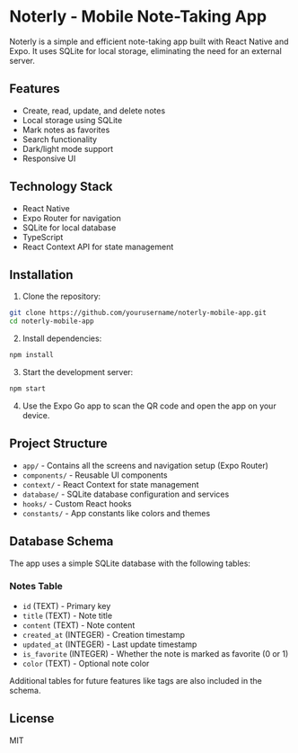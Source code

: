 # Noterly - Mobile Note-Taking App

Noterly is a simple and efficient note-taking app built with React Native and Expo. It uses SQLite for local storage, eliminating the need for an external server.

## Features

- Create, read, update, and delete notes
- Local storage using SQLite
- Mark notes as favorites
- Search functionality
- Dark/light mode support
- Responsive UI

## Technology Stack

- React Native
- Expo Router for navigation
- SQLite for local database
- TypeScript
- React Context API for state management

## Installation

1. Clone the repository:
```bash
git clone https://github.com/yourusername/noterly-mobile-app.git
cd noterly-mobile-app
```

2. Install dependencies:
```bash
npm install
```

3. Start the development server:
```bash
npm start
```

4. Use the Expo Go app to scan the QR code and open the app on your device.

## Project Structure

- `app/` - Contains all the screens and navigation setup (Expo Router)
- `components/` - Reusable UI components
- `context/` - React Context for state management
- `database/` - SQLite database configuration and services
- `hooks/` - Custom React hooks
- `constants/` - App constants like colors and themes

## Database Schema

The app uses a simple SQLite database with the following tables:

### Notes Table
- `id` (TEXT) - Primary key
- `title` (TEXT) - Note title
- `content` (TEXT) - Note content
- `created_at` (INTEGER) - Creation timestamp
- `updated_at` (INTEGER) - Last update timestamp
- `is_favorite` (INTEGER) - Whether the note is marked as favorite (0 or 1)
- `color` (TEXT) - Optional note color

Additional tables for future features like tags are also included in the schema.

## License

MIT
